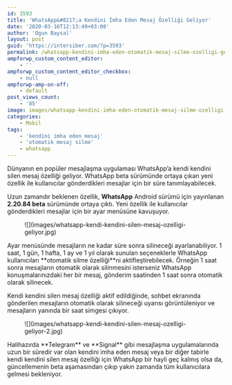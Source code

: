 ```yaml
---
id: 3593
title: 'WhatsApp&#8217;a Kendini İmha Eden Mesaj Özelliği Geliyor'
date: '2020-03-16T12:13:49+03:00'
author: 'Ogun Baysal'
layout: post
guid: 'https://intersiber.com/?p=3593'
permalink: /whatsapp-kendini-imha-eden-otomatik-mesaj-silme-ozelligi-geliyor/
ampforwp_custom_content_editor:
    - ''
ampforwp_custom_content_editor_checkbox:
    - null
ampforwp-amp-on-off:
    - default
post_views_count:
    - '85'
image: images/whatsapp-kendini-imha-eden-otomatik-mesaj-silme-ozelligi-geliyor.jpg
categories:
    - Mobil
tags:
    - 'kendini imha eden mesaj'
    - 'otomatik mesaj silme'
    - whatsapp
---
```


Dünyanın en popüler mesajlaşma uygulaması WhatsApp’a kendi kendini silen mesaj özelliği geliyor. WhatsApp beta sürümünde ortaya çıkan yeni özellik ile kullanıcılar gönderdikleri mesajlar için bir süre tanımlayabilecek.

Uzun zamandır beklenen özellik, **WhatsApp** Android sürümü için yayınlanan **2.20.84 beta** sürümünde ortaya çıktı. Yeni özellik ile kullanıcılar gönderdikleri mesajlar için bir ayar menüsüne kavuşuyor.

<figure class="wp-block-image size-full">![](images/whatsapp-kendi-kendini-silen-mesaj-ozelligi-geliyor.jpg)</figure>Ayar menüsünde mesajların ne kadar süre sonra silineceği ayarlanabiliyor. 1 saat, 1 gün, 1 hafta, 1 ay ve 1 yıl olarak sunulan seçeneklerle WhatsApp kullanıcıları **otomatik silme özelliği**ni aktifleştirebilecek. Örneğin 1 saat sonra mesajların otomatik olarak silinmesini isterseniz WhatsApp konuşmalarınızdaki her bir mesaj, gönderim saatinden 1 saat sonra otomatik olarak silinecek.

Kendi kendini silen mesaj özelliği aktif edildiğinde, sohbet ekranında gönderilen mesajların otomatik olarak silineceği uyarısı görüntüleniyor ve mesajların yanında bir saat simgesi çıkıyor.

<figure class="wp-block-image size-large">![](images/whatsapp-kendi-kendini-silen-mesaj-ozelligi-geliyor-2.jpg)</figure>Halihazırda **Telegram** ve **Signal** gibi mesajlaşma uygulamalarında uzun bir süredir var olan kendini imha eden mesaj veya bir diğer tabirle kendi kendini silen mesaj özelliği için WhatsApp bir hayli geç kalmış olsa da, güncellemenin beta aşamasından çıkıp yakın zamanda tüm kullanıcılara gelmesi bekleniyor.